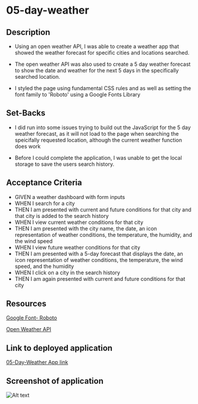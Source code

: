 # 05-day-weather

## Description

- Using an open weather API, I was able to create a weather app that showed the weather forecast for specific cities and locations searched.

- The open weather API was also used to create a 5 day weather forecast to show the date and weather for the next 5 days in the specifically searched location.

- I styled the page using fundamental CSS rules and as well as setting the font family to 'Roboto' using a Google Fonts Library 

## Set-Backs

- I did run into some issues trying to build out the JavaScript for the 5 day weather forecast, as it will not load to the page when searching the speicifally requested location, although the current weather function does work

- Before I could complete the application, I was unable to get the local storage to save the users search history.


## Acceptance Criteria

- GIVEN a weather dashboard with form inputs
- WHEN I search for a city
- THEN I am presented with current and future conditions for that city and that city is added to the search history
- WHEN I view current weather conditions for that city
- THEN I am presented with the city name, the date, an icon representation of weather conditions, the temperature, the humidity, and the wind speed
- WHEN I view future weather conditions for that city
- THEN I am presented with a 5-day forecast that displays the date, an icon representation of weather conditions, the temperature, the wind speed, and the humidity
- WHEN I click on a city in the search history
- THEN I am again presented with current and future conditions for that city

## Resources

[Google Font- Roboto](https://fonts.google.com/specimen/Roboto)

[Open Weather API](https://openweathermap.org/api)

## Link to deployed application 

[05-Day-Weather App link](https://lunafish01.github.io/05-day-weather/)

## Screenshot of application

![Alt text](<Screenshot 2023-10-02 at 11.53.09 PM.png>)